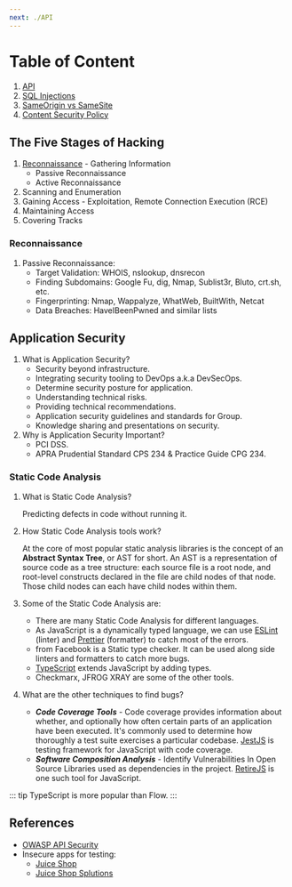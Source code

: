 ```yaml
---
next: ./API
---
```


# Table of Content

1. [API](./API)
2. [SQL Injections](./SQL%20Injections)
3. [SameOrigin vs SameSite](./SameOrigin)
4. [Content Security Policy](./CSP)

## The Five Stages of Hacking

1. [Reconnaissance](#reconnaissance) - Gathering Information
   - Passive Reconnaissance
   - Active Reconnaissance
2. Scanning and Enumeration
3. Gaining Access - Exploitation, Remote Connection Execution (RCE)
4. Maintaining Access
5. Covering Tracks

### Reconnaissance

1. Passive Reconnaissance:
   - Target Validation: WHOIS, nslookup, dnsrecon
   - Finding Subdomains: Google Fu, dig, Nmap, Sublist3r, Bluto, crt.sh, etc.
   - Fingerprinting: Nmap, Wappalyze, WhatWeb, BuiltWith, Netcat
   - Data Breaches: HaveIBeenPwned and similar lists

## Application Security

1. What is Application Security?
   - Security beyond infrastructure.
   - Integrating security tooling to DevOps a.k.a DevSecOps.
   - Determine security posture for application.
   - Understanding technical risks.
   - Providing technical recommendations.
   - Application security guidelines and standards for Group.
   - Knowledge sharing and presentations on security.
2. Why is Application Security Important?
   - PCI DSS.
   - APRA Prudential Standard CPS 234 & Practice Guide CPG 234.

### Static Code Analysis

1. What is Static Code Analysis?

   Predicting defects in code without running it.

2. How Static Code Analysis tools work?

   At the core of most popular static analysis libraries is the concept of an **Abstract Syntax Tree**, or AST for short. An AST is a representation of source code as a tree structure: each source file is a root node, and root-level constructs declared in the file are child nodes of that node. Those child nodes can each have child nodes within them.

3. Some of the Static Code Analysis are:

   - There are many Static Code Analysis for different languages.
   - As JavaScript is a dynamically typed language, we can use [ESLint](https://eslint.org/) (linter) and [Prettier](https://prettier.io/) (formatter) to catch most of the errors.
   - from Facebook is a Static type checker. It can be used along side linters and formatters to catch more bugs.
   - [TypeScript](https://www.typescriptlang.org/) extends JavaScript by adding types.
   - Checkmarx, JFROG XRAY are some of the other tools.

4. What are the other techniques to find bugs?

   - **_Code Coverage Tools_** - Code coverage provides information about whether, and optionally how often certain parts of an application have been executed. It's commonly used to determine how thoroughly a test suite exercises a particular codebase. [JestJS](https://jestjs.io/) is testing framework for JavaScript with code coverage.
   - **_Software Composition Analysis_** - Identify Vulnerabilities In Open Source Libraries used as dependencies in the project. [RetireJS](https://github.com/RetireJS/retire.js) is one such tool for JavaScript.

::: tip
TypeScript is more popular than Flow.
:::

## References

- [OWASP API Security](https://github.com/OWASP/API-Security)
- Insecure apps for testing:
  - [Juice Shop](https://github.com/bkimminich/juice-shop)
  - [Juice Shop Splutions](https://bkimminich.gitbooks.io/pwning-owasp-juice-shop/content/appendix/solutions.html)
